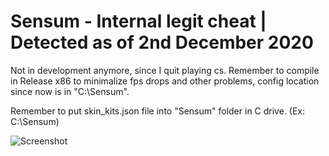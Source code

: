 # Sensum - Internal legit cheat | Detected as of 2nd December 2020
Not in development anymore, since I quit playing cs.
Remember to compile in Release x86 to minimalize fps drops and other problems, config location since now is in "C:\\Sensum".

Remember to put skin_kits.json file into "Sensum" folder in C drive. (Ex: C:\\Sensum)

![Screenshot](https://i.imgur.com/kEH7rpT.png)




